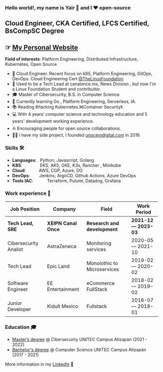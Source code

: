 
### Hello world!, my name is Yair  👋 and I ❤️ open-source

## Cloud Engineer, CKA Certified, LFCS Certified, BsCompSC Degree
## ☞ [My Personal Website ](https://g0rducci.framer.website/)
**Field of interests**: Platform Engineering, Distributed Infrastructure, Kubernetes, Open Source

* 🧐   Cloud Engineer. Recent focus on k8S, Platform Engineering, GitOps, DevOps. Cloud Engineering Cert [@TheLinuxFoundation](https://training.linuxfoundation.org/training/advanced-cloud-engineer-bootcamp/)
* 💼   Used to be a Tech Lead at canalonce.mx, News Division , but now I'm a Linux Foundation Student and contribuitor.
* 🎓   Master of Cibersecurity, B.S. in Computer Science.
* 🐧   Currently learning Go , Platform Engineering, Serverless, IA.
* 📚   Reading 《Hacking Kubernetes.》《Container Security》.
* 💻   With 4 years' computer science and technology education and 5 years' development working experience.
* ⛵   Encouraging people for open source collaborations.
* ✍🏻   I have my side project, i founded  [unocerodigital.com](https://unocerodigital.com/) in 2019.

### Skills 🛠️
- **Languages**: &nbsp;                          Python, Javascript, Golang
- **K8S**:  &nbsp; &nbsp; &nbsp;&nbsp;&nbsp;&nbsp;&nbsp; &nbsp; &nbsp; EKS, AKS, GKE, K3s, Rancher , Minikube 
- **Cloud**: &nbsp;&nbsp;&nbsp;&nbsp;&nbsp;&nbsp; &nbsp; &nbsp;AWS, CGP, Azure, DO
- **DevOps**:  &nbsp;&nbsp;&nbsp;&nbsp;          Jenkins, ArgoCD, Github Actions, Azure DevOps
- **Tools IAC**:  &nbsp;&nbsp;&nbsp;&nbsp;&nbsp;&nbsp;&nbsp;&nbsp;           Terraform, Pulumi, Datadog, Grafana


### Work experience 👔
| Job Position                 | Company            | Field                        | Work Period             |
| ---------------------------- | ------------------ | ---------------------------- | ----------------------- |
| **Tech Lead, SRE**             | **XEIPN Canal Once**    | **Research and development**                   | **2021-12 — 2023-03** |
| Cibersecurity Analist        | AstraZeneca        | Monitoring services          | 2020-05 — 2021-10       |
| Tech Lead                    | Epic Land          | Monolothic to Microservices  | 2019-02 — 2020-02       |
| Software Engineer            | EE Entertainment   | eCommerce FullStack          | 2018-02 — 2019-02       |
| Junior Developer             | Kidult Mexico      | Fullstack                    | 2016-07 — 2018-01       |

### Education 🎓
- [Master’s degree](https://github.com/g0rducci/tagging) @ Cibersecuirty UNITEC Campus Atizapán  (2021 - 2022)
- [Bachelor's degree](https://github.com/g0rducci/) @ Computer Science UNITEC Campus Atizapán  (2017 - 2021)



More information in my [LinkedIn](https://www.linkedin.com/in/g0rducci/) 🚀

